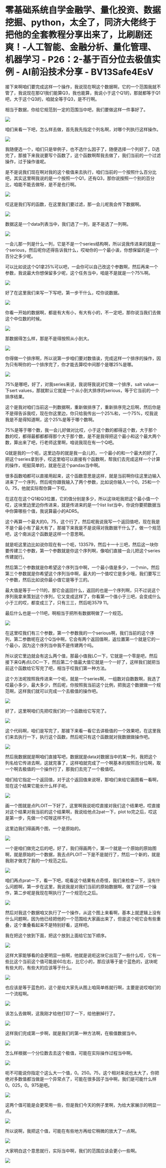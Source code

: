 # 零基础系统自学金融学、量化投资、数据挖掘、python，太全了，同济大佬终于把他的全套教程分享出来了，比刷剧还爽！-人工智能、金融分析、量化管理、机器学习 - P26：2-基于百分位去极值实例 - AI前沿技术分享 - BV13Safe4EsV

接下来啊咱们要完成这样一个操作，我说现在啊这个数据啊，它的一个范围我就不管了，我说现在那Q1我们能算Q3，我也能算，我说小于这个Q1的，那就都等于Q1吧，大于这个Q3的，咱就全等于Q3，是不行啊。

相当于数据，你给它规范到一定的范围当中吧，我们要做这样一件事好了。

![](img/e539e307b3d1bbdfaaad078e7fd40d01_1.png)

咱们来看一下吧，怎么样去做，首先我先指定个列名啊，对哪个列执行这样操作。

![](img/e539e307b3d1bbdfaaad078e7fd40d01_3.png)

我随便选一个，咱们只是举例子，也不选什么因子了，随便选择一个列好了，D选完了，那接下来我说要写个函数了，这个函数啊帮我去做了，我们当前的一个过滤操作，过于操作谁呢。

是不是说我们现在啊对我的这个极值来去执行，咱们当前的一个按照什么百分比吧，其实这里啊我说的是一个按照一个Q1，还有Q3，那你说按照一个别的百分比，咱能不能去做呀，是不是也行啊。



![](img/e539e307b3d1bbdfaaad078e7fd40d01_5.png)

哎这是我们写的函数，在这里我们要过滤，那一会儿呢我会传下数据啊。

![](img/e539e307b3d1bbdfaaad078e7fd40d01_7.png)

数据这是一个data列表当中，我们选了一列，是不是选了一列啊。

![](img/e539e307b3d1bbdfaaad078e7fd40d01_9.png)

一会儿那一列是什么一列，它是不是一个series结构啊，所以说我传进来的就是一个serious，然后呢你还得告诉我什么，哎呦你的一个最小诶，你想保留的是一个百分之多少呢。

可以比如说这个Q1拿25%可以吧，一会你可以自己改这个参数啊，然后再来一个参数，我说最大你想保留多少呢，这个任务当中，咱是不是就是一个75%啊。



![](img/e539e307b3d1bbdfaaad078e7fd40d01_11.png)

好了在这里我们来写一下写吧，第一步干什么，哎你说数据。

![](img/e539e307b3d1bbdfaaad078e7fd40d01_13.png)

你看一开始的数据啊，都是有大有小，有大有小的，不一定吧，那你说当我们去做这个中位数的时候。

![](img/e539e307b3d1bbdfaaad078e7fd40d01_15.png)

那数据得怎么样，那是不是得按照从小到大。

![](img/e539e307b3d1bbdfaaad078e7fd40d01_17.png)

你得做一个排序啊，所以说第一步咱们要对数值诶，完成这样一个排序的操作，因为只有啊你的一个排序完了，你才能去算哎中间那个是哪25%是哪。



![](img/e539e307b3d1bbdfaaad078e7fd40d01_19.png)

75%是哪吧，好了，对我series来说，我说呀我说对它做一个排序，salt value一下sert values，那就默认它就是一个从小到大排序的serious，等于它当前的一个排序结果。

这个是我对咱们当前这一列数据啊，重新做排序了，重新排序完之后啊，然后你是不是得告诉我哎，现在你这里边，你只给我传出一个25%和，一个75%，哎我说我是不是得知道啊，这个25%是等于哪个数啊。

75%是等于哪个数，我一会儿好做对比哎，小于这个数的都得这个数，大于那个数的哎，都得最都都都得那个大于那个数，是不是我得把这个最小和这个最大两个数，算出来了吧，行老师这里啊，咱说我现在有一个Q吧。

Q就是我的一个呃，这里边存的就是我一会儿的，一个最小的和一个最大的好了，把这个series拿到手，哎这里咱可以直接有个函数啊，帮我们去完成这样一个计算的操作，呃挺简单的，就是在这个pandas当中啊。

很多函数咱都可以直接用起来，这个函数意思是这样，就是当前啊你往这里边输入进来了一个序列，然后呢你跟我输入了两个参数，比如说你输入一个0。25和一个0。75，他就实际帮你算一下哎。

在这在在这个Q1和Q3位置，它的值分别是多少，所以这块呃我把这个最小值一个哎，这块里边里边你传进来，就是传进来的是一个list list当中，你说你要把数据当中你算哪些个值，我说算最小的ADR5。

这个再算一个最大的0。75，这个行了，然后呢我说我写一个返回值吧，现在我是不是个最小有了最大有了，那接下来我是不是说得对我数据干什么了，做一个规范吧，这个南派这个函数是这样一个意思啊。

就是呃这里边比如说你现在有一个呃，133579，然后十一十三吧，然后这一块你要传建三个参数，第一个参数就是你这个序列啊，像咱们直接一会儿把这个series传建就行。

然后第二个参数就是你希望这个序列当中啊，一个最小值是多少，一个min，然后第三个参数就是你希望这个序列当中啊，最大的一个值哎它是多少哦，我们要写三个参数，然后比如说你最小值它是等于三的。

最大值是等于一个11的，那它会返回什么，返回的也是一个序列啊，只不过说这个序列我拿来策划这个序列，它又变成这样了，你看第一个值小于三吧，会变成什么小于三的哎，都变成三了，只有三三，然后呃3579 11。

最后什么也是一个11吧，啊相当于把所有数据啊做了一个规范。

![](img/e539e307b3d1bbdfaaad078e7fd40d01_21.png)

在这里哎我们有三个参数，第一个参数我的一个serious啊，我们当前的这个序列，第二参数呢在这个Q当中啊，它会有两个返回值啊，返位置第一个就是它的一个最小，因为这个序列当中我不是传建两个吗。

所以说它里边就会有这么两个值，那最小值我LC一下，它就是一个零是吧，然后接下来Q再点LOC一下，然后第二个值最大值它就是一个一好了，这样我们就把当前这个函数给它写完了吧，相当于哎我们第一种方法。

这个方法呢按照我传进来一个呃，就是一个series啊，一组数对自数数啊，我选了哎最小多少，最大多少，然后呢，你按照我当前这个比例，把我这个数据做一个规范啊，这样我们就可以完成一个去极值的操作吧。



![](img/e539e307b3d1bbdfaaad078e7fd40d01_23.png)

好了，这里啊咱们先把哎我们的一个函数给它写完了。

![](img/e539e307b3d1bbdfaaad078e7fd40d01_25.png)

这个代码啊，咱们是写完了，那接下来看一看它去讲极值的一个效果吧，在这里我们来去执行一下，执行这个函数，然后呢只有这个函数就对我数据做操作吧。



![](img/e539e307b3d1bbdfaaad078e7fd40d01_27.png)

然后我数据就是啊咱们直接写吧，数据就是data对数据当中的某一列，我把这个列名给它传进去啊，这就完事了，这样咱就完成了一个啊基本的按照百分位啊，取一个啊去极值的一个操作行了，那我们去完了一个极值哎。

咱们给它指定一个返回值，对于这个返回值来说呀，那咱们来给它画图看一看啊，现在这个结果它能长什么样子呃。



![](img/e539e307b3d1bbdfaaad078e7fd40d01_29.png)

画一个图就是点PLOIT一下好了，这里啊我说呃哎直接对我们这个结果吧，哎直接对这个结果对我当前的这个结果啊，我说给他点2pat一下，plot to完之后，哎这是第一步，先做一个哎呀这样不行。

这里边我们得画两个图，一个是原始的。

![](img/e539e307b3d1bbdfaaad078e7fd40d01_31.png)

一个是咱们做完之后的吧，好了，我们得画两个，第一个就是一个原始的原始图啊，就是原始的一个数据，我去点PLOIT一下是不是就行了，然后一个新的，就是我刚才做完了我的一个规范之后。



![](img/e539e307b3d1bbdfaaad078e7fd40d01_33.png)

咱们再点prat一下，看一下吧，呃看这个结果有点奇怪，我们来检查一下，没有什么问题啊，第一步在这里，我说我是对我们当前的原始数据啊，做了这样一个操作，第二步呢是我现在啊执行了一个规范化之后。



![](img/e539e307b3d1bbdfaaad078e7fd40d01_35.png)

然后对我这个数据咱又执行了一个操作，从这个图上来看啊，基本上就逻辑上没有什么问题啊，因为他已经把他的一个范围给大家画出来了，但是这个呃它会有些重叠，这个重叠看起来不是特别好看，这样吧。

我在把这个放到下面，把这个放到上面给它加下顺序。

![](img/e539e307b3d1bbdfaaad078e7fd40d01_37.png)

这样大家能够看的会更明显一些啊，他就是说呃这块它出现了一些什么哎，它有一些比这个当前这个值可能是60左右，比它小的，那应该等于是个蓝色的，这块呢有些大的，有些大的应该等于什么。



![](img/e539e307b3d1bbdfaaad078e7fd40d01_39.png)

也应该是等于蓝色的，这个是给大家先从图上咱简单练就行啊，主要是说哎咱们的一个流程啊。

![](img/e539e307b3d1bbdfaaad078e7fd40d01_41.png)

该怎么去做啊，这我刚才给他打印了一下，给他删掉行了。

![](img/e539e307b3d1bbdfaaad078e7fd40d01_43.png)

这样我们完成第一步啊，就是我们的第一种方法啊，在极值数据当中。

![](img/e539e307b3d1bbdfaaad078e7fd40d01_45.png)

怎么样根据一个分位数去去这个极值，可能在实际操作过程当中啊。

![](img/e539e307b3d1bbdfaaad078e7fd40d01_47.png)

呃不可能说你指定个这么大一个值，0。250。75，这个相对来说也太大了，你把绝对多数值都当做是一个异常点了，可能在很多因子当中啊，我们是可能什么样0。025，0。975是吧。



![](img/e539e307b3d1bbdfaaad078e7fd40d01_49.png)

这两个值可能是会更常用一些，但是我们今天的例子里啊，为给大家展示的明显一点。

![](img/e539e307b3d1bbdfaaad078e7fd40d01_51.png)

所以说啊，我把这个值，可能在有些地方再给它稍微的放大了一点啊。

![](img/e539e307b3d1bbdfaaad078e7fd40d01_53.png)

大家明白这个意思就行，实际当中啊，我们的范围应该会更小一些啊。

![](img/e539e307b3d1bbdfaaad078e7fd40d01_55.png)